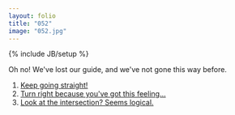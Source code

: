 ```yaml
---
layout: folio
title: "052"
image: "052.jpg"
---
```

{% include JB/setup %}

<div class="copy">
	<p>Oh no! We've lost our guide, and we've not gone this way before.</p>
</div>

<div class="choice">
	<ol>
		<li><a href=".html">
			Keep going straight!
		</a></li>
		<li><a href=".html">
			Turn right because you've got this feeling...
		</a></li>
		<li><a href=".html">
			Look at the intersection? Seems logical.
		</a></li>
	</ol>
</div>